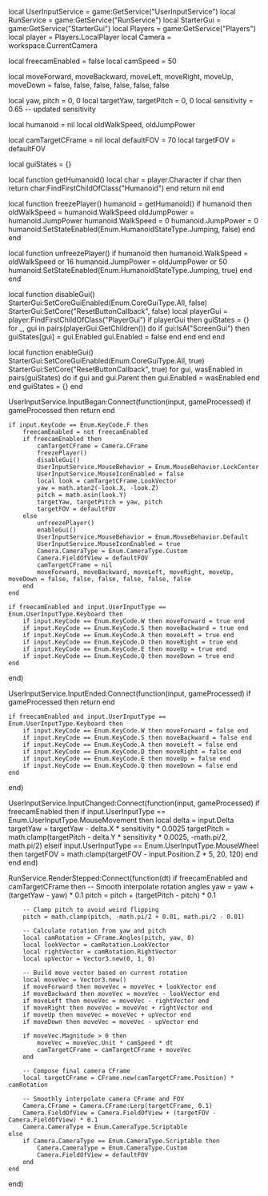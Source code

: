 local UserInputService = game:GetService("UserInputService")
local RunService = game:GetService("RunService")
local StarterGui = game:GetService("StarterGui")
local Players = game:GetService("Players")
local player = Players.LocalPlayer
local Camera = workspace.CurrentCamera

local freecamEnabled = false
local camSpeed = 50

local moveForward, moveBackward, moveLeft, moveRight, moveUp, moveDown = false, false, false, false, false, false

local yaw, pitch = 0, 0
local targetYaw, targetPitch = 0, 0
local sensitivity = 0.65 -- updated sensitivity

local humanoid = nil
local oldWalkSpeed, oldJumpPower

local camTargetCFrame = nil
local defaultFOV = 70
local targetFOV = defaultFOV

local guiStates = {}

local function getHumanoid()
	local char = player.Character
	if char then
		return char:FindFirstChildOfClass("Humanoid")
	end
	return nil
end

local function freezePlayer()
	humanoid = getHumanoid()
	if humanoid then
		oldWalkSpeed = humanoid.WalkSpeed
		oldJumpPower = humanoid.JumpPower
		humanoid.WalkSpeed = 0
		humanoid.JumpPower = 0
		humanoid:SetStateEnabled(Enum.HumanoidStateType.Jumping, false)
	end
end

local function unfreezePlayer()
	if humanoid then
		humanoid.WalkSpeed = oldWalkSpeed or 16
		humanoid.JumpPower = oldJumpPower or 50
		humanoid:SetStateEnabled(Enum.HumanoidStateType.Jumping, true)
	end
end

local function disableGui()
	StarterGui:SetCoreGuiEnabled(Enum.CoreGuiType.All, false)
	StarterGui:SetCore("ResetButtonCallback", false)
	local playerGui = player:FindFirstChildOfClass("PlayerGui")
	if playerGui then
		guiStates = {}
		for _, gui in pairs(playerGui:GetChildren()) do
			if gui:IsA("ScreenGui") then
				guiStates[gui] = gui.Enabled
				gui.Enabled = false
			end
		end
	end
end

local function enableGui()
	StarterGui:SetCoreGuiEnabled(Enum.CoreGuiType.All, true)
	StarterGui:SetCore("ResetButtonCallback", true)
	for gui, wasEnabled in pairs(guiStates) do
		if gui and gui.Parent then
			gui.Enabled = wasEnabled
		end
	end
	guiStates = {}
end

UserInputService.InputBegan:Connect(function(input, gameProcessed)
	if gameProcessed then return end

	if input.KeyCode == Enum.KeyCode.F then
		freecamEnabled = not freecamEnabled
		if freecamEnabled then
			camTargetCFrame = Camera.CFrame
			freezePlayer()
			disableGui()
			UserInputService.MouseBehavior = Enum.MouseBehavior.LockCenter
			UserInputService.MouseIconEnabled = false
			local look = camTargetCFrame.LookVector
			yaw = math.atan2(-look.X, -look.Z)
			pitch = math.asin(look.Y)
			targetYaw, targetPitch = yaw, pitch
			targetFOV = defaultFOV
		else
			unfreezePlayer()
			enableGui()
			UserInputService.MouseBehavior = Enum.MouseBehavior.Default
			UserInputService.MouseIconEnabled = true
			Camera.CameraType = Enum.CameraType.Custom
			Camera.FieldOfView = defaultFOV
			camTargetCFrame = nil
			moveForward, moveBackward, moveLeft, moveRight, moveUp, moveDown = false, false, false, false, false, false
		end
	end

	if freecamEnabled and input.UserInputType == Enum.UserInputType.Keyboard then
		if input.KeyCode == Enum.KeyCode.W then moveForward = true end
		if input.KeyCode == Enum.KeyCode.S then moveBackward = true end
		if input.KeyCode == Enum.KeyCode.A then moveLeft = true end
		if input.KeyCode == Enum.KeyCode.D then moveRight = true end
		if input.KeyCode == Enum.KeyCode.E then moveUp = true end
		if input.KeyCode == Enum.KeyCode.Q then moveDown = true end
	end
end)

UserInputService.InputEnded:Connect(function(input, gameProcessed)
	if gameProcessed then return end

	if freecamEnabled and input.UserInputType == Enum.UserInputType.Keyboard then
		if input.KeyCode == Enum.KeyCode.W then moveForward = false end
		if input.KeyCode == Enum.KeyCode.S then moveBackward = false end
		if input.KeyCode == Enum.KeyCode.A then moveLeft = false end
		if input.KeyCode == Enum.KeyCode.D then moveRight = false end
		if input.KeyCode == Enum.KeyCode.E then moveUp = false end
		if input.KeyCode == Enum.KeyCode.Q then moveDown = false end
	end
end)

UserInputService.InputChanged:Connect(function(input, gameProcessed)
	if freecamEnabled then
		if input.UserInputType == Enum.UserInputType.MouseMovement then
			local delta = input.Delta
			targetYaw = targetYaw - delta.X * sensitivity * 0.0025
			targetPitch = math.clamp(targetPitch - delta.Y * sensitivity * 0.0025, -math.pi/2, math.pi/2)
		elseif input.UserInputType == Enum.UserInputType.MouseWheel then
			targetFOV = math.clamp(targetFOV - input.Position.Z * 5, 20, 120)
		end
	end
end)

RunService.RenderStepped:Connect(function(dt)
	if freecamEnabled and camTargetCFrame then
		-- Smooth interpolate rotation angles
		yaw = yaw + (targetYaw - yaw) * 0.1
		pitch = pitch + (targetPitch - pitch) * 0.1

		-- Clamp pitch to avoid weird flipping
		pitch = math.clamp(pitch, -math.pi/2 + 0.01, math.pi/2 - 0.01)

		-- Calculate rotation from yaw and pitch
		local camRotation = CFrame.Angles(pitch, yaw, 0)
		local lookVector = camRotation.LookVector
		local rightVector = camRotation.RightVector
		local upVector = Vector3.new(0, 1, 0)

		-- Build move vector based on current rotation
		local moveVec = Vector3.new()
		if moveForward then moveVec = moveVec + lookVector end
		if moveBackward then moveVec = moveVec - lookVector end
		if moveLeft then moveVec = moveVec - rightVector end
		if moveRight then moveVec = moveVec + rightVector end
		if moveUp then moveVec = moveVec + upVector end
		if moveDown then moveVec = moveVec - upVector end

		if moveVec.Magnitude > 0 then
			moveVec = moveVec.Unit * camSpeed * dt
			camTargetCFrame = camTargetCFrame + moveVec
		end

		-- Compose final camera CFrame
		local targetCFrame = CFrame.new(camTargetCFrame.Position) * camRotation

		-- Smoothly interpolate camera CFrame and FOV
		Camera.CFrame = Camera.CFrame:Lerp(targetCFrame, 0.1)
		Camera.FieldOfView = Camera.FieldOfView + (targetFOV - Camera.FieldOfView) * 0.1
		Camera.CameraType = Enum.CameraType.Scriptable
	else
		if Camera.CameraType == Enum.CameraType.Scriptable then
			Camera.CameraType = Enum.CameraType.Custom
			Camera.FieldOfView = defaultFOV
		end
	end
end)
